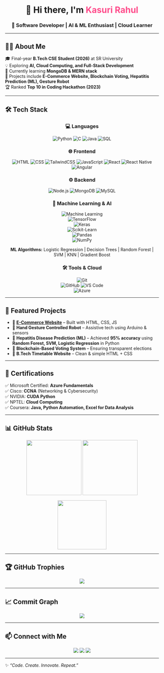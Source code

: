 <!-- Header -->
<h1 align="center">👋 Hi there, I'm <span style="color:#ff4c8b;">Kasuri Rahul</span></h1>
<h3 align="center">🚀 Software Developer | AI & ML Enthusiast | Cloud Learner</h3>

---

## 👨‍💻 About Me  
🎓 Final-year **B.Tech CSE Student (2026)** at SR University  
💡 Exploring **AI, Cloud Computing, and Full-Stack Development**  
🌱 Currently learning **MongoDB & MERN stack**  
🔭 Projects include **E-Commerce Website, Blockchain Voting, Hepatitis Prediction (ML), Gesture Robot**  
🏆 Ranked **Top 10 in Coding Hackathon (2023)**  

---

## 🛠️ Tech Stack  

<div align="center">

### 💻 Languages  
![Python](https://img.shields.io/badge/Python-3670A0?style=for-the-badge&logo=python&logoColor=ffdd54) 
![C](https://img.shields.io/badge/C-00599C?style=for-the-badge&logo=c&logoColor=white) 
![Java](https://img.shields.io/badge/Java-orange?style=for-the-badge&logo=openjdk&logoColor=white) 
![SQL](https://img.shields.io/badge/SQL-025E8C?style=for-the-badge&logo=database&logoColor=white)  

### 🌐 Frontend  
![HTML](https://img.shields.io/badge/HTML5-E34F26?style=for-the-badge&logo=html5&logoColor=white) 
![CSS](https://img.shields.io/badge/CSS3-1572B6?style=for-the-badge&logo=css3&logoColor=white) 
![TailwindCSS](https://img.shields.io/badge/TailwindCSS-38B2AC?style=for-the-badge&logo=tailwind-css&logoColor=white) 
![JavaScript](https://img.shields.io/badge/JavaScript-F7DF1E?style=for-the-badge&logo=javascript&logoColor=black) 
![React](https://img.shields.io/badge/React-20232A?style=for-the-badge&logo=react&logoColor=61DAFB) 
![React Native](https://img.shields.io/badge/React_Native-20232A?style=for-the-badge&logo=react&logoColor=61DAFB) 
![Angular](https://img.shields.io/badge/Angular-DD0031?style=for-the-badge&logo=angular&logoColor=white)  

### ⚙️ Backend  
![Node.js](https://img.shields.io/badge/Node.js-339933?style=for-the-badge&logo=node.js&logoColor=white) 
![MongoDB](https://img.shields.io/badge/MongoDB-4EA94B?style=for-the-badge&logo=mongodb&logoColor=white) 
![MySQL](https://img.shields.io/badge/MySQL-4479A1?style=for-the-badge&logo=mysql&logoColor=white)  

### 🤖 Machine Learning & AI  
![Machine Learning](https://img.shields.io/badge/Machine%20Learning-102230?style=for-the-badge&logo=scikitlearn&logoColor=F7931E)  
![TensorFlow](https://img.shields.io/badge/TensorFlow-FF6F00?style=for-the-badge&logo=tensorflow&logoColor=white)  
![Keras](https://img.shields.io/badge/Keras-D00000?style=for-the-badge&logo=keras&logoColor=white)  
![Scikit-Learn](https://img.shields.io/badge/Scikit--Learn-F7931E?style=for-the-badge&logo=scikit-learn&logoColor=white)  
![Pandas](https://img.shields.io/badge/Pandas-150458?style=for-the-badge&logo=pandas&logoColor=white)  
![NumPy](https://img.shields.io/badge/NumPy-013243?style=for-the-badge&logo=numpy&logoColor=white)  

**ML Algorithms:** Logistic Regression | Decision Trees | Random Forest | SVM | KNN | Gradient Boost  

### 🛠️ Tools & Cloud  
![Git](https://img.shields.io/badge/Git-F05032?style=for-the-badge&logo=git&logoColor=white)  
![GitHub](https://img.shields.io/badge/GitHub-181717?style=for-the-badge&logo=github&logoColor=white) 
![VS Code](https://img.shields.io/badge/VS_Code-007ACC?style=for-the-badge&logo=visualstudiocode&logoColor=white)  
![Azure](https://img.shields.io/badge/Azure-0078D4?style=for-the-badge&logo=microsoftazure&logoColor=white)  

</div>

---

## 📂 Featured Projects  

- 🛒 **[E-Commerce Website](https://github.com/kasurirahul25/E-Commerce-Website)** – Built with HTML, CSS, JS  
- 🤖 **Hand Gesture Controlled Robot** – Assistive tech using Arduino & sensors  
- 🏥 **Hepatitis Disease Prediction (ML)** – Achieved **95% accuracy** using **Random Forest, SVM, Logistic Regression** in Python  
- 🔐 **Blockchain-Based Voting System** – Ensuring transparent elections  
- 📅 **B.Tech Timetable Website** – Clean & simple HTML + CSS  

---

## 🏅 Certifications  

✅ Microsoft Certified: **Azure Fundamentals**  
✅ Cisco: **CCNA** (Networking & Cybersecurity)  
✅ NVIDIA: **CUDA Python**  
✅ NPTEL: **Cloud Computing**  
✅ Coursera: **Java, Python Automation, Excel for Data Analysis**  

---

## 📊 GitHub Stats  

<p align="center">
  <img src="https://github-readme-stats.vercel.app/api?username=kasurirahul25&show_icons=true&theme=tokyonight&hide_border=true" height="180"/>
  <img src="https://github-readme-streak-stats.herokuapp.com/?user=kasurirahul25&theme=tokyonight&hide_border=true" height="180"/>
</p>

<p align="center">
  <img src="https://github-readme-stats.vercel.app/api/top-langs/?username=kasurirahul25&layout=compact&theme=tokyonight&hide_border=true" height="160"/>
</p>

---

## 🏆 GitHub Trophies  

<p align="center">
  <img src="https://github-profile-trophy.vercel.app/?username=kasurirahul25&theme=tokyonight&no-frame=true&row=1&column=6" />
</p>

---

## 📈 Commit Graph  

<p align="center">
  <img src="https://github-readme-activity-graph.vercel.app/graph?username=kasurirahul25&theme=tokyo-night&hide_border=true&bg_color=0d1117" />
</p>

---

## 📫 Connect with Me  

<p align="center">
  <a href="mailto:kasurirahul25@gmail.com"><img src="https://img.shields.io/badge/Email-D14836?style=for-the-badge&logo=gmail&logoColor=white"/></a>
  <a href="https://www.linkedin.com/in/kasuri-rahul"><img src="https://img.shields.io/badge/LinkedIn-0A66C2?style=for-the-badge&logo=linkedin&logoColor=white"/></a>
  <a href="https://github.com/kasurirahul25"><img src="https://img.shields.io/badge/GitHub-100000?style=for-the-badge&logo=github&logoColor=white"/></a>
</p>

---

✨ *“Code. Create. Innovate. Repeat.”*  
